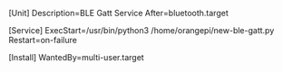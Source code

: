 [Unit]
Description=BLE Gatt Service
After=bluetooth.target

[Service]
ExecStart=/usr/bin/python3 /home/orangepi/new-ble-gatt.py
Restart=on-failure

[Install]
WantedBy=multi-user.target
